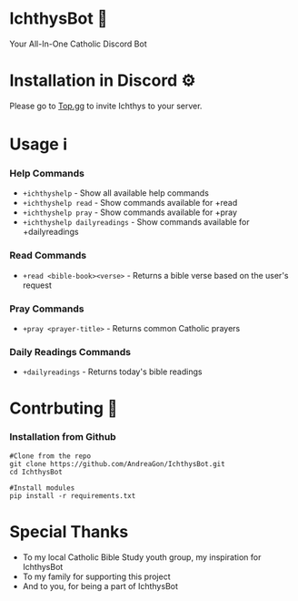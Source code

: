 # IchthysBot 🤖
Your All-In-One Catholic Discord Bot

# Installation in Discord ⚙️
Please go to [Top.gg](https://top.gg/bot/874478554505687100?s=0d2659a00a19a) to invite Ichthys to your server.

# Usage ℹ️
### Help Commands
- `+ichthyshelp` - Show all available help commands
- `+ichthyshelp read` - Show commands available for +read
- `+ichthyshelp pray` - Show commands available for +pray
- `+ichthyshelp dailyreadings` - Show commands available for +dailyreadings

### Read Commands
- `+read <bible-book><verse>` - Returns a bible verse based on the user's request

### Pray Commands
- `+pray <prayer-title>` - Returns common Catholic prayers

### Daily Readings Commands
- `+dailyreadings` - Returns today's bible readings

# Contrbuting 🔧
### Installation from Github
```
#Clone from the repo
git clone https://github.com/AndreaGon/IchthysBot.git
cd IchthysBot

#Install modules
pip install -r requirements.txt
```
# Special Thanks
- To my local Catholic Bible Study youth group, my inspiration for IchthysBot
- To my family for supporting this project
- And to you, for being a part of IchthysBot
